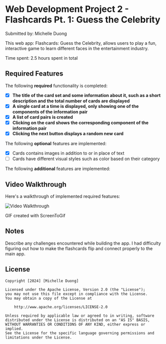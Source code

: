 # Web Development Project 2 - Flashcards Pt. 1: Guess the Celebrity

Submitted by: Michelle Duong

This web app: Flashcards: Guess the Celebrity, allows users to play a fun, interactive game to learn different faces in the entertainment industry.

Time spent: 2.5 hours spent in total

## Required Features

The following **required** functionality is completed:

- [X] **The title of the card set and some information about it, such as a short description and the total number of cards are displayed**
- [X] **A single card at a time is displayed, only showing one of the components of the information pair**
- [X] **A list of card pairs is created**
- [X] **Clicking on the card shows the corresponding component of the information pair**
- [X] **Clicking the next button displays a random new card**

The following **optional** features are implemented:

- [X] Cards contains images in addition to or in place of text
- [ ] Cards have different visual styles such as color based on their category

The following **additional** features are implemented:

## Video Walkthrough

Here's a walkthrough of implemented required features:

<img src='https://submissions.us-east-1.linodeobjects.com/web102/kcrs1nWp.gif' title='Video Walkthrough' width='' alt='Video Walkthrough' />

GIF created with ScreenToGif

## Notes

Describe any challenges encountered while building the app.
I had difficulty figuring out how to make the flashcards flip and connect properly to the main app.

## License

    Copyright [2024] [Michelle Duong]

    Licensed under the Apache License, Version 2.0 (the "License");
    you may not use this file except in compliance with the License.
    You may obtain a copy of the License at

        http://www.apache.org/licenses/LICENSE-2.0

    Unless required by applicable law or agreed to in writing, software
    distributed under the License is distributed on an "AS IS" BASIS,
    WITHOUT WARRANTIES OR CONDITIONS OF ANY KIND, either express or implied.
    See the License for the specific language governing permissions and
    limitations under the License.
